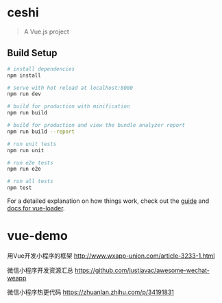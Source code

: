 # ceshi

> A Vue.js project

## Build Setup

``` bash
# install dependencies
npm install

# serve with hot reload at localhost:8080
npm run dev

# build for production with minification
npm run build

# build for production and view the bundle analyzer report
npm run build --report

# run unit tests
npm run unit

# run e2e tests
npm run e2e

# run all tests
npm test
```

For a detailed explanation on how things work, check out the [guide](http://vuejs-templates.github.io/webpack/) and [docs for vue-loader](http://vuejs.github.io/vue-loader).
# vue-demo

用Vue开发小程序的框架 http://www.wxapp-union.com/article-3233-1.html

微信小程序开发资源汇总  https://github.com/justjavac/awesome-wechat-weapp

微信小程序热更代码  https://zhuanlan.zhihu.com/p/34191831
